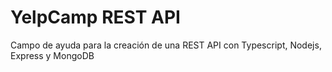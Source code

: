 # YelpCamp REST API

Campo de ayuda para la creación de una REST API con Typescript, Nodejs, Express y MongoDB